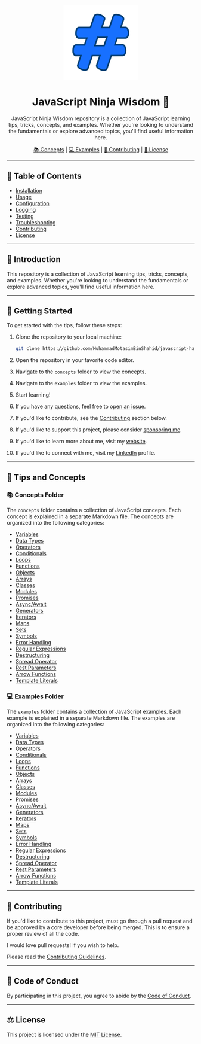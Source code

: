 <div align='center'>

<img src="public/favicon.png" alt="logo" width="200px" height="200px" />

<h1>JavaScript Ninja Wisdom 🚀</h1>
<p>JavaScript Ninja Wisdom repository is a collection of JavaScript learning tips, tricks, concepts, and examples. Whether you're looking to understand the fundamentals or explore advanced topics, you'll find useful information here.</p>

<a href="#concepts-folder">📚 Concepts</a> |
<a href="#examples-folder">💻 Examples</a> |
<a href="#contributing">🤝 Contributing</a> |
<a href="#license">📜 License</a>

</div>

<hr>

## 📔 Table of Contents

- [Installation](#installation)
- [Usage](#usage)
- [Configuration](#configuration)
- [Logging](#logging)
- [Testing](#testing)
- [Troubleshooting](#troubleshooting)
- [Contributing](#contributing)
- [License](#license)

<hr>

## 🌟 Introduction

This repository is a collection of JavaScript learning tips, tricks, concepts, and examples. Whether you're looking to understand the fundamentals or explore advanced topics, you'll find useful information here.


<hr>


## 🧰 Getting Started

To get started with the tips, follow these steps:

1. Clone the repository to your local machine:

   ```bash
   git clone https://github.com/MuhammadMotasimBinShahid/javascript-hack-learning-tips.git
    ```
   
2. Open the repository in your favorite code editor.
3. Navigate to the `concepts` folder to view the concepts.
4. Navigate to the `examples` folder to view the examples.
5. Start learning!
6. If you have any questions, feel free to [open an issue](github.com/your-username/javascript-hack-learning-tips/issues/new).
7. If you'd like to contribute, see the [Contributing](#contributing) section below.
8. If you'd like to support this project, please consider [sponsoring me](github.com/sponsors/your-username).
9. If you'd like to learn more about me, visit my [website](https://your-username.github.io).
10. If you'd like to connect with me, visit my [LinkedIn](https://www.linkedin.com/in/your-username) profile.


<hr>


## 🧠 Tips and Concepts

### 📚 Concepts Folder

The `concepts` folder contains a collection of JavaScript concepts. Each concept is explained in a separate Markdown file. The concepts are organized into the following categories:

- [Variables](concepts/01_variables.md)
- [Data Types](concepts/02_data_types.md)
- [Operators](concepts/03_operators.md)
- [Conditionals](concepts/04_conditionals.md)
- [Loops](concepts/05_loops.md)
- [Functions](concepts/06_functions.md)
- [Objects](concepts/07_objects.md)
- [Arrays](concepts/08_arrays.md)
- [Classes](concepts/09_classes.md)
- [Modules](concepts/10_modules.md)
- [Promises](concepts/11_promises.md)
- [Async/Await](concepts/12_async_await.md)
- [Generators](concepts/13_generators.md)
- [Iterators](concepts/14_iterators.md)
- [Maps](concepts/15_maps.md)
- [Sets](concepts/16_sets.md)
- [Symbols](concepts/17_symbols.md)
- [Error Handling](concepts/18_error_handling.md)
- [Regular Expressions](concepts/19_regular_expressions.md)
- [Destructuring](concepts/20_destructuring.md)
- [Spread Operator](concepts/21_spread_operator.md)
- [Rest Parameters](concepts/22_rest_parameters.md)
- [Arrow Functions](concepts/23_arrow_functions.md)
- [Template Literals](concepts/24_template_literals.md)

### 💻 Examples Folder

The `examples` folder contains a collection of JavaScript examples. Each example is explained in a separate Markdown file. The examples are organized into the following categories:

- [Variables](examples/01_variables.md)
- [Data Types](examples/02_data_types.md)
- [Operators](examples/03_operators.md)
- [Conditionals](examples/04_conditionals.md)
- [Loops](examples/05_loops.md)
- [Functions](examples/06_functions.md)
- [Objects](examples/07_objects.md)
- [Arrays](examples/08_arrays.md)
- [Classes](examples/09_classes.md)
- [Modules](examples/10_modules.md)
- [Promises](examples/11_promises.md)
- [Async/Await](examples/12_async_await.md)
- [Generators](examples/13_generators.md)
- [Iterators](examples/14_iterators.md)
- [Maps](examples/15_maps.md)
- [Sets](examples/16_sets.md)
- [Symbols](examples/17_symbols.md)
- [Error Handling](examples/18_error_handling.md)
- [Regular Expressions](examples/19_regular_expressions.md)
- [Destructuring](examples/20_destructuring.md)
- [Spread Operator](examples/21_spread_operator.md)
- [Rest Parameters](examples/22_rest_parameters.md)
- [Arrow Functions](examples/23_arrow_functions.md)
- [Template Literals](examples/24_template_literals.md)


<hr>

## 👋 Contributing

If you'd like to contribute to this project, must go through a pull request and be approved by a core developer before being merged. This is to ensure a proper review of all the code.

I would love pull requests! If you wish to help. 

Please read the [Contributing Guidelines](CONTRIBUTING.md).


<hr>


## 🤝 Code of Conduct

By participating in this project, you agree to abide by the [Code of Conduct](CODE_OF_CONDUCT.md).


<hr>


## ⚖️ License

This project is licensed under the [MIT License](LICENSE).
